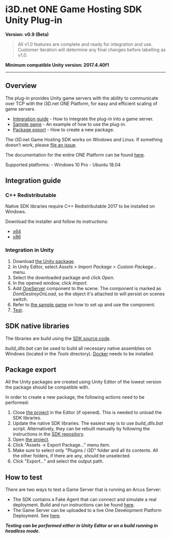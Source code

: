 # i3D.net ONE Game Hosting SDK Unity Plug-in #

**Version: v0.9 (Beta)**

> All v1.0 features are complete and ready for integration and use. Customer iteration will determine any final changes before labelling as v1.0.

**Minimum compatible Unity version: 2017.4.40f1**

---

## Overview

The plug-in provides Unity game servers with the ability to communicate over TCP with the i3D.net ONE Platform, for easy and efficient scaling of game servers.

- [Integration guide](#integration-guide) - How to integrate the plug-in into a game server.
- [Sample game](/ONE%20SDK%20Plugin/Assets/Plugins/i3D/Example) - An example of how to use the plug-in.
- [Package export](#package-export) - How to create a new package.

The i3D.net Game Hosting SDK works on Windows and Linux.
If something doesn’t work, please [file an issue](https://github.com/i3D-net/ONE-GameHosting-SDK/issues).

The documentation for the entire ONE Platform can be found [here](https://www.i3d.net/docs/one/).

Supported platforms:
    - Windows 10 Pro
    - Ubuntu 18.04

## <a name="integration-guide"></a> Integration guide ##

### C++ Redistributable ###

Native SDK libraries require C++ Redistributable 2017 to be installed on Windows.

Download the installer and follow its instructions:
- [x64](https://go.microsoft.com/fwlink/?LinkId=746572)
- [x86](https://go.microsoft.com/fwlink/?LinkId=746571)

### Integration in Unity ###

1. Download [the Unity package](/ONE-GameHosting-SDK_v0.9.unitypackage).
2. In Unity Editor, select _Assets > Import Package > Custom Package..._ menu.
3. Select the downloaded package and click _Open_.
4. In the opened window, click _Import_.
5. Add [OneServer](/ONE%20SDK%20Plugin/Assets/Plugins/i3D/OneServer.cs) component to the scene. The component is marked as _DontDestroyOnLoad_, so the object it's attached to will persist on scenes switch.
6. Refer to [the sample game](/ONE%20SDK%20Plugin/Assets/Plugins/i3D/Example) on how to set up and use the component.
7. [Test](#how-to-test).

## SDK native libraries ##

The libraries are build using the [SDK source code](https://github.com/i3D-net/ONE-GameHosting-SDK).

_build_dlls.bat_ can be used to build all necessary native assemblies on Windows (located in the _Tools_ directory). [Docker](https://docs.docker.com/docker-for-windows/install/) needs to be installed.

## <a name="package-export"></a> Package export ##

All the Unity packages are created using Unity Editor of the lowest version the package should be compatible with.

In order to create a new package, the following actions need to be performed:
1. Close [the project](/ONE%20SDK%20Plugin) in the Editor (if opened). This is needed to unload the SDK libraries.
2. Update the native SDK libraries. The easiest way is to use _build_dlls.bat_ script. Alternatively, they can be rebuilt manually by following the instructions in the [SDK repository](https://github.com/i3D-net/ONE-GameHosting-SDK).
3. Open [the project](/ONE%20SDK%20Plugin).
4. Click "Assets -> Export Package..." menu item.
5. Make sure to select only "Plugins / i3D" folder and all its contents. All the other folders, if there are any, should be unselected.
6. Click "Export..." and select the output path.

## <a name="how-to-test"></a> How to test ##

There are two ways to test a Game Server that is running an Arcus Server:
- The SDK contains a Fake Agent that can connect and simulate a real deployment. Build and run instructions can be found [here](https://github.com/i3D-net/ONE-GameHosting-SDK/tree/master/one/agent).
- The Game Server can be uploaded to a live One Development Platform Deployment. See [here](https://www.i3d.net/docs/one/).

***Testing can be performed either in Unity Editor or on a build running in headless mode.***
